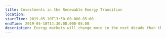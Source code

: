 ```yaml
---
title: Investments in the Renewable Energy Transition
location:
startTime: 2019-05-10T13:50:00.000-05:00
endTime: 2019-05-10T14:30:00.000-05:00
description: Energy markets will change more in the next decade than they have in the last century. Three factors are driving this – the development of hydraulic fracturing, the plummeting prices of renewable energy and the rapidly falling costs of flare-scale energy storage. This talk will review these factors and talk about their implications for the future of energy generation and distribution.
---
```



